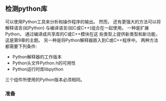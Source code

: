 ## 检测python库

可以使用Python工具来分析和操作程序的输出。 然而， 还有更强大的方法可以将解释语言(如Python)
与编译语言(如C或C++)组合在一起使用。 一种是扩展Python， 通过编译成共享库的C或C++模块在这
些类型上提供新类型和新功能， 这是第9章的主题。 另一种是将Python解释器嵌入到C或C++程序中。
两种方法都需要下列条件:

- Python解释器的工作版本
- Python头文件Python.h的可用性
- Python运行时库libpython

三个组件所使用的Python版本必须相同。 

### 准备


